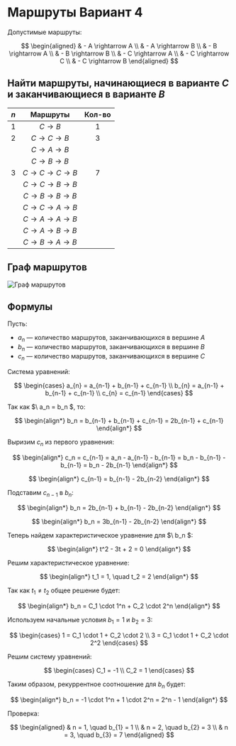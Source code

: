 # Маршруты Вариант 4

Допустимые маршруты:

$$
\begin{aligned}
& - A \rightarrow A \\
& - A \rightarrow B \\
& - B \rightarrow A \\
& - B \rightarrow B \\
& - C \rightarrow A \\
& - C \rightarrow C \\
& - C \rightarrow B
\end{aligned}
$$

## Найти маршруты, начинающиеся в варианте $C$ и заканчивающиеся в варианте $B$

| $n$ | Маршруты                      | Кол-во |
| :---: | :----------------------------: | :---: |
| 1    | $C \rightarrow B$             | 1     |
| 2    | $C \rightarrow C \rightarrow B$ | 3     |
|      | $C \rightarrow A \rightarrow B$ |       |
|      | $C \rightarrow B \rightarrow B$ |       |
| 3    | $C \rightarrow C \rightarrow C \rightarrow B$ |  7    |
|      | $C \rightarrow C \rightarrow B \rightarrow B$ |       |
|      | $C \rightarrow B \rightarrow B \rightarrow B$ |       |
|      | $C \rightarrow C \rightarrow A \rightarrow B$ |       |
|      | $C \rightarrow A \rightarrow A \rightarrow B$ |       |
|      | $C \rightarrow A \rightarrow B \rightarrow B$ |       |
|      | $C \rightarrow B \rightarrow A \rightarrow B$ |       |

## Граф маршрутов

![Граф маршрутов](https://i.ibb.co/9hNmvXZ/2024-12-04-160028.png)

## Формулы

Пусть:
- $a_{n}$ — количество маршрутов, заканчивающихся в вершине $A$
- $b_{n}$ — количество маршрутов, заканчивающихся в вершине $B$
- $c_{n}$ — количество маршрутов, заканчивающихся в вершине $C$

Система уравнений:

$$
\begin{cases}
a_{n} = a_{n-1} + b_{n-1} + c_{n-1} \\
b_{n} = a_{n-1} + b_{n-1} + c_{n-1} \\
c_{n} = c_{n-1}
\end{cases}
$$

Так как $\ a_n = b_n \$, то:

$$
\begin{align*}
b_n = b_{n-1} + b_{n-1} + c_{n-1} = 2b_{n-1} + c_{n-1}
\end{align*}
$$


Выризим $c_{n}$ из первого уравнения:


$$
\begin{align*}
c_n = c_{n-1} = a_n - a_{n-1} - b_{n-1} = b_n - b_{n-1} - b_{n-1} = b_n - 2b_{n-1}
\end{align*}
$$

$$
\begin{align*}
c_{n-1} = b_{n-1} - 2b_{n-2}
\end{align*}
$$

Подставим $с_{n-1}$ в $b_{n}$:

$$
\begin{align*}
b_n = 2b_{n-1} + b_{n-1} - 2b_{n-2}
\end{align*}
$$

$$
\begin{align*}
b_n = 3b_{n-1} - 2b_{n-2}
\end{align*}
$$

Теперь найдем характеристическое уравнение для $\ b_n \$:

$$
\begin{align*}
t^2 - 3t + 2 = 0
\end{align*}
$$

Решим характеристическое уравнение:

$$
\begin{align*}
t_1 = 1, \quad t_2 = 2
\end{align*}
$$

Так как $t_1 \neq t_2$ общее решение будет:

$$
\begin{align*}
b_n = C_1 \cdot 1^n + C_2 \cdot 2^n
\end{align*}
$$

Используем начальные условия $b_{1} = 1$  и  $b_{2} = 3$:

$$
\begin{cases}
1 = C_1 \cdot 1 + C_2 \cdot 2 \\
3 = C_1 \cdot 1 + C_2 \cdot 2^2
\end{cases}
$$


Решим систему уравнений:

$$
\begin{cases}
C_1 = -1 \\
C_2 = 1
\end{cases}
$$

Таким образом, рекуррентное соотношение для $b_{n}$ будет:

$$
\begin{align*}
b_n = -1 \cdot 1^n + 1 \cdot 2^n = 2^n - 1
\end{align*}
$$

Проверка:

$$
\begin{aligned}
& n = 1, \quad b_{1} = 1 \\
& n = 2, \quad b_{2} = 3 \\
& n = 3, \quad b_{3} = 7
\end{aligned}
$$
